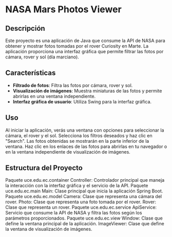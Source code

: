 # NASA Mars Photos Viewer

## Descripción

Este proyecto es una aplicación de Java que consume la API de NASA para obtener y mostrar fotos tomadas por el rover Curiosity en Marte. La aplicación proporciona una interfaz gráfica que permite filtrar las fotos por cámara, rover y sol (día marciano). 

## Características

- **Filtrado de fotos**: Filtra las fotos por cámara, rover y sol.
- **Visualización de imágenes**: Muestra miniaturas de las fotos y permite abrirlas en una ventana independiente.
- **Interfaz gráfica de usuario**: Utiliza Swing para la interfaz gráfica.

## Uso
Al iniciar la aplicación, verás una ventana con opciones para seleccionar la cámara, el rover y el sol.
Selecciona los filtros deseados y haz clic en "Search".
Las fotos obtenidas se mostrarán en la parte inferior de la ventana.
Haz clic en los enlaces de las fotos para abrirlas en tu navegador o en la ventana independiente de visualización de imágenes.

## Estructura del Proyecto
Paquete uce.edu.ec.container
Controller: Controlador principal que maneja la interacción con la interfaz gráfica y el servicio de la API.
Paquete uce.edu.ec.main
Main: Clase principal que inicia la aplicación Spring Boot.
Paquete uce.edu.ec.model
Camera: Clase que representa una cámara del rover.
Photo: Clase que representa una foto tomada por el rover.
Rover: Clase que representa un rover.
Paquete uce.edu.ec.service
ApiService: Servicio que consume la API de NASA y filtra las fotos según los parámetros proporcionados.
Paquete uce.edu.ec.view
Window: Clase que define la ventana principal de la aplicación.
ImageViewer: Clase que define la ventana de visualización de imágenes.
